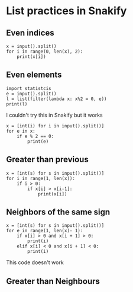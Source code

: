 # List practices in Snakify #
## Even indices ##
```
x = input().split()
for i in range(0, len(x), 2):
    print(x[i])
```

## Even elements ##
```
import statistcis
e = input().split()
l = list(filter(lambda x: x%2 = 0, e))
print(l)
```
I couldn't try this in Snakify but it works

```
x = [int(i) for i in input().split()]
for e in x:
    if e % 2 == 0:
        print(e)
```

## Greater than previous ##
```
x = [int(s) for s in input().split()]
for i in range(1, len(x)):
    if i > 0:
        if x[i] > x[i-1]:
            print(x[i])
```

## Neighbors of the same sign ##
```
x = [int(s) for s in input().split()]
for e in range(1, len(x)- 1):
    if x[i] > 0 and x[i + 1] > 0: 
        print(i)
    elif x[i] < 0 and x[i + 1] < 0:
        print(i)
```
This code doesn't work

## Greater than Neighbours ##
```
```


